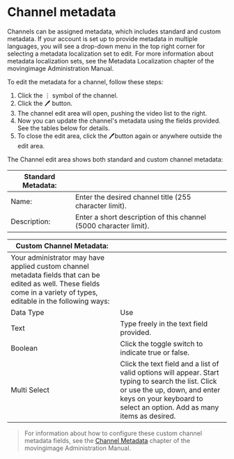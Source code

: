 # Channel metadata

Channels can be assigned metadata, which includes standard and custom metadata. If your account is set up to provide metadata in multiple languages, you will see a drop-down menu in the top right corner for selecting a metadata localization set to edit. For more information about metadata localization sets, see the Metadata Localization chapter of the movingimage Administration Manual.

To edit the metadata for a channel, follow these steps:

1.  Click the ⋮ symbol of the channel.
2.  Click the 🖊 button.
3.  The channel edit area will open, pushing the video list to the right.
4.  Now you can update the channel's metadata using the fields provided. See the tables below for details.
5.  To close the edit area, click the 🖊button again or anywhere outside the edit area.

The Channel edit area shows both standard and custom channel metadata:

| Standard Metadata: ||
|--------------------|---------------------------- |
| Name:              | Enter the desired channel title (255 character limit).            |
| Description:       | Enter a short description of this channel (5000 character limit). |

|Custom Channel Metadata:||
|-------|--------|
|Your administrator may have applied custom channel metadata fields that can be edited as well. These fields come in a variety of types, editable in the following ways:||
| Data Type    | Use                                                                                                                                                                                                          |
| Text         | Type freely in the text field provided.                                                                                                                                                                      | 
| Boolean      | Click the toggle switch to indicate true or false.                                                                                                                                                           | 
| Multi Select | Click the text field and a list of valid options will appear. Start typing to search the list. Click or use the up, down, and enter keys on your keyboard to select an option. Add as many items as desired. | 

> For information about how to configure these custom channel metadata fields, see the [Channel Metadata](../../vmproadmin/metadata_admin.md) chapter of the movingimage Administration Manual.
